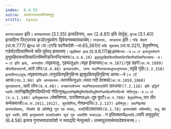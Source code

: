 ```yaml
---
index:  6.4.55
sutra:  अयामन्ताल्वाय्येन्त्विष्णुषु
vritti:  nyasa
---
```


`कारयाञ्चकार` इति। `कास्प्रत्ययात्` (3.1.35) इत्यादिनाम्, `आमः` (2.4.81) इति लेर्लुक्, `कृञ्च` (3.1.40) इत्यादिना लिट्परस्य कृञोऽनुप्रयोगः द्विर्वचनमब्यासकार्यम्। `गण्डयन्तः, मण्डयन्तः` इति। `गडि सेचने` (धा.पा.777) झ्र्`गड` धा।पा।(गडि वदनैकदेशे--धा.65,361)ट `मडि भूषायाम्` (धा.पा.321), हेतुमण्णिच्, गडेर्घटादित्वाम्मित्त्वे सति पूर्ववद् ह्रस्वत्वम्। `जृवृषिब्यां झच्` (द.उ.6.17)झ्र्`जृविशिभ्यां--द।=।ट इत्यनुवर्त्तमाने `तृ़भूवहिवसभासिसाधिगमिमण्डिजिनन्दिभ्यश्च` (द.उ.6.19) झ्र्तृ़भूवहिवसिभासिसाधिगडिमण्डिजिवन्दिभ्यश्च--द।=।ट इति झच्, अन्तादेशः। `स्पृहयालुः, गृहयालुः` इति। `स्पृह ईप्सायाम्` (धा.पा.1871) `गृह ग्रहणे` (धा.पा.1899) चौरादिकावदन्तौ, `अतो लोपः` (6.4.48) इत्यकरलोपः, तस्य स्थानिवत्त्वाल्लधूपधगुणाभावः, `स्पृहि गृहि` (3.2.158) इत्यादिनाऽऽलुच्। `स्पृहयाय्यः` इति। `तनुदक्षिस्पृहिगृहिभ्य झ्र्श्रुदक्षिस्पृहिगृहिभ्य आय्यः--पं।=।ट आय्यः` (पंउ.3.96) इति आय्यप्रत्ययः। `स्तनयित्नुः` इति। `स्तत गदी देवशब्दे` (धा.पा.1859,1860) चुरादावदन्तः, `अतो लोपः` (6.4.48)। तत्रकारलोपस्य स्थानिवद्भावात् `अत उपधायाः` (7.2.116) इति वृद्धिर्न भवति। `स्तनिहृषिपुषिगदिमदिभ्यो णेरित्नुच्` झ्र्स्तनिहृषिपुषिगदिमदिधुषिगन्धिमडिजनिनदिभ्यो णेरित्नुच्--द।=।ट (द.उ.1.140) इतीलुष्प्रत्ययः। `पोषयिष्णवः, पारयिष्णवः` इति। `पुष पुष्टौ` (धा.प.700) हेतुमाण्णिच्, `पार तीर कर्मसमाप्तौ` (धा.पा.1911,1912), चुरादिणिच्, `णेश्छन्दसि` (3.2.137) इतीष्णुच्।
अथ `न` इत्येवं कस्मान्नोक्तम्, णिलोपे हि प्रतिषिद्धे गुण एव स्यात्, तत्र `एचोऽयवायावः` (6.1.78) इत्ययादेशो भविष्यति; लधु चैवं सूत्रं भवति, `अय` इत्युच्यमाने मात्राधिक्येन सूत्रं गुरु भवतीति मत्वाऽऽह--`न इतिवक्तव्ये` इत्यादि। `ल्यपि लघुपूर्वात्` (6.4.56) इत्यत्र गुणाभावादयादेशो न स्याद्यदि नेत्युच्यते। तस्मादुत्तरार्थमयादेशवचनम्।।

